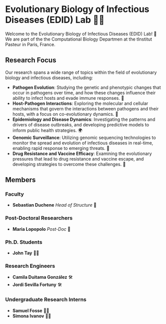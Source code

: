 # Evolutionary Biology of Infectious Diseases (EDID) Lab 🦠🧬

Welcome to the Evolutionary Biology of Infectious Diseases (EDID) Lab! 🌟 We are part of the the Computational Biology Departmen at the tInstitut Pasteur in Paris, France.

## Research Focus

Our research spans a wide range of topics within the field of evolutionary biology and infectious diseases, including:

- **Pathogen Evolution**: Studying the genetic and phenotypic changes that occur in pathogens over time, and how these changes influence their ability to infect hosts and evade immune responses. 🧬
- **Host-Pathogen Interactions**: Exploring the molecular and cellular mechanisms that govern the interactions between pathogens and their hosts, with a focus on co-evolutionary dynamics. 🔬
- **Epidemiology and Disease Dynamics**: Investigating the patterns and drivers of disease outbreaks, and developing predictive models to inform public health strategies. 🌍
- **Genomic Surveillance**: Utilizing genomic sequencing technologies to monitor the spread and evolution of infectious diseases in real-time, enabling rapid response to emerging threats. 🧫
- **Drug Resistance and Vaccine Efficacy**: Examining the evolutionary pressures that lead to drug resistance and vaccine escape, and developing strategies to overcome these challenges. 💉

## Members

### Faculty
- **Sebastian Duchene**
  *Head of Structure* 🌟

### Post-Doctoral Researchers
- **Maria Lopopolo**
  *Post-Doc* 🔬

### Ph.D. Students
- **John Tay** 👨‍🎓

### Research Engineers
- **Camila Duitama González** 🛠️
- **Jordi Sevilla Fortuny** 🛠️

### Undergraduate Research Interns
- **Samuel Fosse** 👨‍🎓
- **Simona Ivanov** 👩‍🎓
